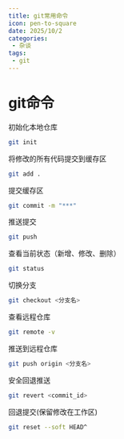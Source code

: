 ```yaml
---
title: git常用命令
icon: pen-to-square
date: 2025/10/2
categories:
 - 杂谈
tags:
 - git
---
```


# git命令

初始化本地仓库

```bash
git init
```

将修改的所有代码提交到缓存区

```bash
git add .
```

提交缓存区

```bash
git commit -m "***"
```

推送提交

```bash
git push
```

查看当前状态（新增、修改、删除）

```bash
git status
```

切换分支

```bash
git checkout <分支名>
```

查看远程仓库

```bash
git remote -v
```

推送到远程仓库

```bash
git push origin <分支名>
```

安全回退推送

```bash
git revert <commit_id>
```

回退提交(保留修改在工作区)

```bash
git reset --soft HEAD^
```



